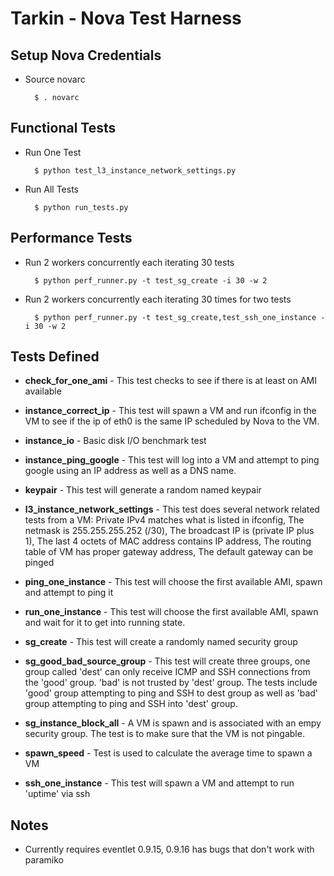 # Tarkin - Nova Test Harness


## Setup Nova Credentials

* Source novarc

        $ . novarc


## Functional Tests

* Run One Test

        $ python test_l3_instance_network_settings.py

* Run All Tests

        $ python run_tests.py


## Performance Tests

* Run 2 workers concurrently each iterating 30 tests 

        $ python perf_runner.py -t test_sg_create -i 30 -w 2

* Run 2 workers concurrently each iterating 30 times for two tests

        $ python perf_runner.py -t test_sg_create,test_ssh_one_instance -i 30 -w 2 

## Tests Defined

* **check_for_one_ami** - This test checks to see if there is at least on AMI available

* **instance_correct_ip** - This test will spawn a VM and run ifconfig in the VM to see if the ip
                      of eth0 is the same IP scheduled by Nova to the VM. 

* **instance_io** - Basic disk I/O benchmark test

* **instance_ping_google** - This test will log into a VM and attempt to ping google using an IP address as well as a DNS name.

* **keypair** - This test will generate a random named keypair

* **l3_instance_network_settings** - This test does several network related tests from a VM:
                               Private IPv4 matches what is listed in ifconfig,
                               The netmask is 255.255.255.252 (/30),
                               The broadcast IP is (private IP plus 1),
                               The last 4 octets of MAC address contains IP address,
                               The routing table of VM has proper gateway address,
                               The default gateway can be pinged

* **ping_one_instance** - This test will choose the first available AMI, spawn and attempt to ping it

* **run_one_instance** - This test will choose the first available AMI, spawn and wait for it to get into running state.

* **sg_create** - This test will create a randomly named security group

* **sg_good_bad_source_group** - This test will create three groups, one group called 'dest' can only receive ICMP and SSH
                           connections from the 'good' group. 'bad' is not trusted by 'dest' group. The tests include
                           'good' group attempting to ping and SSH to dest group as well as 'bad' group attempting to 
                           ping and SSH into 'dest' group.

* **sg_instance_block_all** - A VM is spawn and is associated with an empy security group. The test is to make sure that the
                        VM is not pingable. 

* **spawn_speed** - Test is used to calculate the average time to spawn a VM

* **ssh_one_instance** - This test will spawn a VM and attempt to run 'uptime' via ssh


## Notes

* Currently requires eventlet 0.9.15, 0.9.16 has bugs that don't work with paramiko







